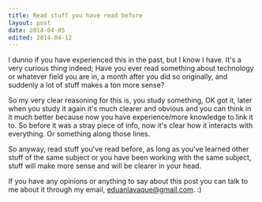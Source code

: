 ```yaml
---
title: Read stuff you have read before
layout: post
date: 2014-04-05
edited: 2014-04-12
---
```


I dunno if you have experienced this in the past, but I know I have. It's a very
curious thing indeed; Have you ever read something about technology or whatever
field you are in, a month after you did so originally, and suddenly a lot of
stuff makes a ton more sense?

<!--
Like for example, I read something about how RAM works or what RAM is.  I sorta
understand, I know it stands for "Random Access Memory" and that gives me an
idea of what it does etc.

Then I'm reading about the motherboard a week later. There I learn what it does,
why a good motherboard is good, what some ports are for, why they require
a certain order to put the RAM in (if you don't fill all the slots).

Then I read about... I dunno the processor and then later the graphics card.
And so on and so forth.

I see videos on the subject, read tons of posts etc. You know just have an
interest in this stuff.

Then I decide I will read that first post about RAM. *All of a sudden*, I learn
a TON more stuff from it. Oh OK, so "DDRn" in RAM is actually the speed at which
it can transfer data. OK. Oh and it stands for "Double Data Rate". OK, cool. Oh
OK, so the order of where you put the RAM matters because of how the motherboard
connects it to the processor and stuff.

This is just an example, actually what really happened is I heard something,
I looked it up cause I was curious and went on with my life. But then [this
video by
Computerphile](https://www.youtube.com/watch?v=lNuPy-r1GuQ&index=5&list=FLicj4_k_90isv5i45zoK4Cg)
completely cleared up for me WHY better parts are better, you know?
-->

So my very clear reasoning for this is, you study something, OK got it, later
when you study it again it's much clearer and obvious and you can think in it
much better because now you have experience/more knowledge to link it to. So
before it was a stray piece of info, now it's clear how it interacts with
everything. Or something along those lines.

So anyway, read stuff you've read before, as long as you've learned other stuff
of the same subject or you have been working with the same subject, stuff will
make more sense and will be clearer in your head.

If you have any opinions or anything to say about this post you can talk to me
about it through my email, eduanlavaque@gmail.com. :)
